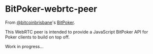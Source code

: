 # BitPoker-webrtc-peer

From [@bitcoinbrisbane](https://github.com/bitcoinbrisbane)'s [BitPoker](https://github.com/bitcoinbrisbane/BitPoker).

This WebRTC peer is intended to provide a JavaScript BitPoker API for Poker clients to build on top off.

Work in progress...
